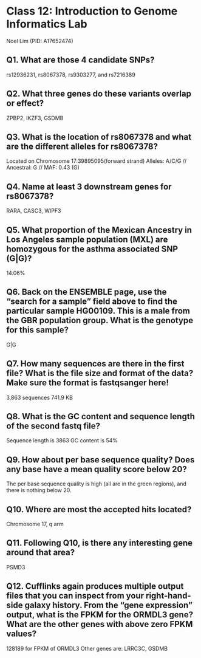 # Class 12: Introduction to Genome Informatics Lab
Noel Lim (PID: A17652474)

## Q1. What are those 4 candidate SNPs?

rs12936231, rs8067378, rs9303277, and rs7216389

## Q2. What three genes do these variants overlap or effect?

ZPBP2, IKZF3, GSDMB

## Q3. What is the location of rs8067378 and what are the different alleles for rs8067378?

Located on Chromosome 17:39895095(forward strand) Alleles: A/C/G //
Ancestral: G // MAF: 0.43 (G)

## Q4. Name at least 3 downstream genes for rs8067378?

RARA, CASC3, WIPF3

## Q5. What proportion of the Mexican Ancestry in Los Angeles sample population (MXL) are homozygous for the asthma associated SNP (G\|G)?

14.06%

## Q6. Back on the ENSEMBLE page, use the “search for a sample” field above to find the particular sample HG00109. This is a male from the GBR population group. What is the genotype for this sample?

G\|G

## Q7. How many sequences are there in the first file? What is the file size and format of the data? Make sure the format is fastqsanger here!

3,863 sequences 741.9 KB

## Q8. What is the GC content and sequence length of the second fastq file?

Sequence length is 3863 GC content is 54%

## Q9. How about per base sequence quality? Does any base have a mean quality score below 20?

The per base sequence quality is high (all are in the green regions),
and there is nothing below 20.

## Q10. Where are most the accepted hits located?

Chromosome 17, q arm

## Q11. Following Q10, is there any interesting gene around that area?

PSMD3

## Q12. Cufflinks again produces multiple output files that you can inspect from your right-hand-side galaxy history. From the “gene expression” output, what is the FPKM for the ORMDL3 gene? What are the other genes with above zero FPKM values?

128189 for FPKM of ORMDL3 Other genes are: LRRC3C, GSDMB

